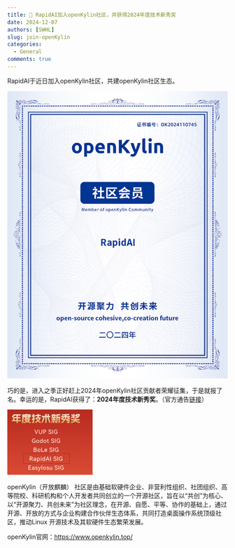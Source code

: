 ```yaml
---
title: 🎉 RapidAI加入openKylin社区，并获得2024年度技术新秀奖
date: 2024-12-07
authors: [SWHL]
slug: join-openKylin
categories:
  - General
comments: true
---
```


RapidAI于近日加入openKylin社区，共建openKylin社区生态。

![会员证书](images/openKylin会员证书.png)

巧的是，进入之季正好赶上2024年openKylin社区贡献者荣耀征集，于是就报了名。幸运的是，RapidAI获得了：**2024年度技术新秀奖**。（官方通告[链接](https://mp.weixin.qq.com/s/TwWVz19CX0egOlxgUv-OEQ)）

![2024年度技术新秀奖](images/2024年度技术新秀奖.jpg)

openKylin（开放麒麟） 社区是由基础软硬件企业、非营利性组织、社团组织、高等院校、科研机构和个人开发者共同创立的一个开源社区，旨在以“共创”为核心、以“开源聚力、共创未来”为社区理念，在开源、自愿、平等、协作的基础上，通过开源、开放的方式与企业构建合作伙伴生态体系，共同打造桌面操作系统顶级社区，推动Linux 开源技术及其软硬件生态繁荣发展。

openKylin官网：<https://www.openkylin.top/>
